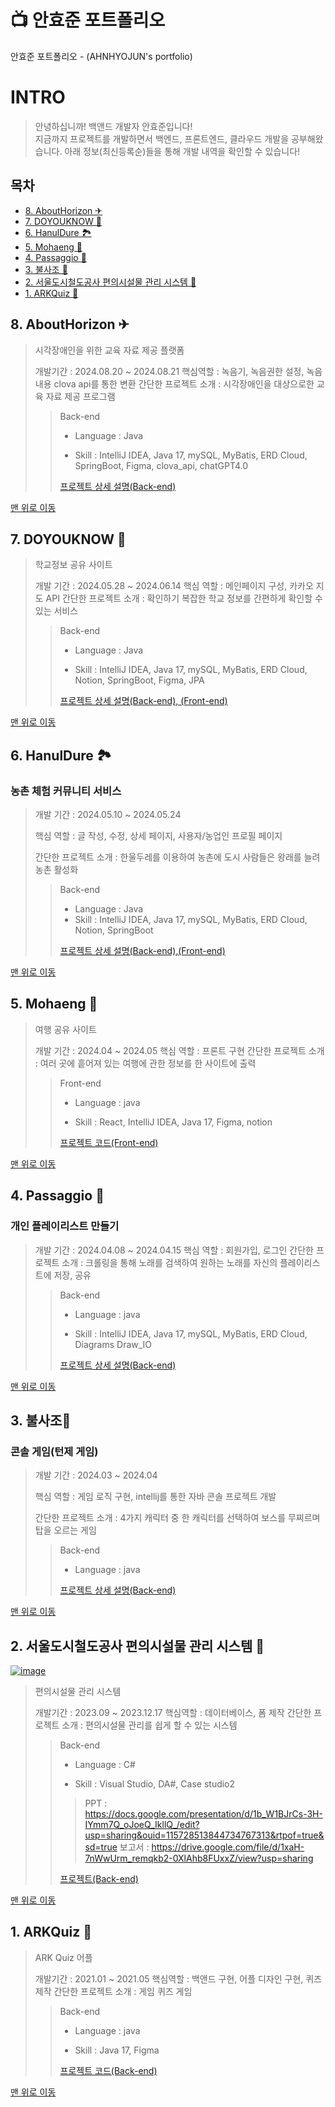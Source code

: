 # 📺 안효준 포트폴리오
안효준 포트폴리오 - (AHNHYOJUN's portfolio)

# INTRO
> 안녕하십니까! 백앤드 개발자 안효준입니다! <br>
> 지금까지 프로젝트를 개발하면서 백엔드, 프론트엔드, 클라우드 개발을 공부해왔습니다.
> 아래 정보(최신등록순)들을 통해 개발 내역을 확인할 수 있습니다!

## 목차 <a id="toc"></a>
- [8. AboutHorizon ✈](#abouthorizon)
- [7. DOYOUKNOW 🛴](#doyouknow)
- [6. HanulDure 🏞](#hanuldure)
- [5. Mohaeng 🛫](#mohaeng)
- [4. Passaggio 🎼](#passaggio)
- [3. 불사조 🧨](#bul-sajo)
- [2. 서울도시철도공사 편의시설물 관리 시스템 🚄](#seoul-metro-facility)
- [1. ARKQuiz 🎃](#arkquiz)

## 8. AboutHorizon ✈ <a id="abouthorizon"></a>
> 시각장애인을 위한 교육 자료 제공 플랫폼
>
> 개발기간 : 2024.08.20 ~ 2024.08.21
> 핵심역할 : 녹음기, 녹음권한 설정, 녹음내용 clova api를 통한 변환
> 간단한 프로젝트 소개 : 시각장애인을 대상으로한 교육 자료 제공 프로그램
>> Back-end
>> 
>> - Language : Java
>> 
>> - Skill : IntelliJ IDEA, Java 17, mySQL, MyBatis, ERD Cloud, SpringBoot, Figma, clova_api, chatGPT4.0
>> 
>> [프로젝트 상세 설명(Back-end)](https://github.com/36Clover/CloverChallenge/blob/main/README.md)

[맨 위로 이동](#toc)

## 7. DOYOUKNOW 🛴 <a id="doyouknow"></a>
> 학교정보 공유 사이트
>
> 개발 기간 : 2024.05.28 ~ 2024.06.14
> 핵심 역할 : 메인페이지 구성, 카카오 지도 API
> 간단한 프로젝트 소개 : 확인하기 복잡한 학교 정보를 간편하게 확인할 수 있는 서비스
>> Back-end
>> 
>> - Language : Java
>> 
>> - Skill : IntelliJ IDEA, Java 17, mySQL, MyBatis, ERD Cloud, Notion, SpringBoot, Figma, JPA
>>
>> [프로젝트 상세 설명(Back-end), (Front-end)](https://github.com/hyojunahn111/DOYOUKNOW/blob/main/README.md)

[맨 위로 이동](#toc)

## 6. HanulDure 🏞 <a id="hanuldure"></a>
### 농촌 체험 커뮤니티 서비스
>
> 개발 기간 : 2024.05.10 ~ 2024.05.24
>
> 핵심 역할 : 글 작성, 수정, 상세 페이지, 사용자/농업인 프로필 페이지
>
> 간단한 프로젝트 소개 : 한울두레를 이용하여 농촌에 도시 사람들은 왕래를 늘려 농촌 활성화
>> Back-end
>> 
>> - Language : Java
>> - Skill : IntelliJ IDEA, Java 17, mySQL, MyBatis, ERD Cloud, Notion, SpringBoot
>>
>> [프로젝트 상세 설명(Back-end),(Front-end)](https://github.com/hyojunahn111/HanulDure/blob/main/README.md)

[맨 위로 이동](#toc)

## 5. Mohaeng 🛫 <a id="mohaeng"></a>
> 여행 공유 사이트
>
> 개발 기간 : 2024.04 ~ 2024.05
> 핵심 역할 : 프론트 구현
> 간단한 프로젝트 소개 : 여러 곳에 흩어져 있는 여행에 관한 정보를 한 사이트에 출력
>> Front-end
>> 
>> - Language : java
>> 
>> - Skill : React, IntelliJ IDEA, Java 17, Figma, notion
>>
>> [프로젝트 코드(Front-end)](https://github.com/hyojunahn111/Mohaeng)

[맨 위로 이동](#toc)

## 4. Passaggio 🎼 <a id="passaggio"></a>
### 개인 플레이리스트 만들기
>
> 개발 기간 : 2024.04.08 ~ 2024.04.15
> 핵심 역할 : 회원가입, 로그인
> 간단한 프로젝트 소개 : 크롤링을 통해 노래를 검색하여 원하는 노래를 자신의 플레이리스트에 저장, 공유
>> Back-end
>> - Language : java
>> 
>> - Skill : IntelliJ IDEA, Java 17, mySQL, MyBatis, ERD Cloud, Diagrams Draw_IO
>> 
>> [프로젝트 상세 설명(Back-end)](https://github.com/hyojunahn111/passaggio_venture/blob/main/README.md)

[맨 위로 이동](#toc)

## 3. 불사조🧨 <a id="bul-sajo"></a>
### 콘솔 게임(턴제 게임)
>
> 개발 기간 : 2024.03 ~ 2024.04
> 
> 핵심 역할 : 게임 로직 구현, intellij를 통한 자바 콘솔 프로젝트 개발
> 
> 간단한 프로젝트 소개 : 4가지 캐릭터 중 한 캐릭터를 선택하여 보스를 무찌르며 탑을 오르는 게임
> 
>> Back-end
>> - Language : java
>> 
>> [프로젝트 상세 설명(Back-end)](https://github.com/2024-venture-game/start/blob/master/README.md)

[맨 위로 이동](#toc)

## 2. 서울도시철도공사 편의시설물 관리 시스템 🚄 <a id="seoul-metro-facility"></a>
[![image](https://github.com/user-attachments/assets/c2bef9d6-c0d0-4346-bc26-627e06a9e933)](https://docs.google.com/presentation/d/1b_W1BJrCs-3H-IYmm7Q_oJoeQ_IkllQ_/edit?usp=sharing&ouid=115728513844734767313&rtpof=true&sd=true)
>
> 편의시설물 관리 시스템
>
> 개발기간 : 2023.09 ~ 2023.12.17
> 핵심역할 : 데이터베이스, 폼 제작
> 간단한 프로젝트 소개 : 편의시설물 관리를 쉽게 할 수 있는 시스템
>> Back-end
>>
>> - Language : C#
>>
>> - Skill : Visual Studio, DA#, Case studio2
>>
>> > PPT : https://docs.google.com/presentation/d/1b_W1BJrCs-3H-IYmm7Q_oJoeQ_IkllQ_/edit?usp=sharing&ouid=115728513844734767313&rtpof=true&sd=true
>> > 보고서 : https://drive.google.com/file/d/1xaH-7nWwUrm_remqkb2-0XlAhb8FUxxZ/view?usp=sharing
>> 
>> [프로젝트(Back-end)](https://drive.google.com/file/d/1xOvpUb3Sa8YoZU_ZFwkya6BLFQXgqtT_/view?usp=sharing)

[맨 위로 이동](#toc)

## 1. ARKQuiz 🎃 <a id="arkquiz"></a>
> ARK Quiz 어플
>
> 개발기간 : 2021.01 ~ 2021.05
> 핵심역할 : 백앤드 구현, 어플 디자인 구현, 퀴즈 제작
> 간단한 프로젝트 소개 : 게임 퀴즈 게임
>> Back-end
>>
>> - Language : java
>>
>> - Skill : Java 17, Figma
>>
>> [프로젝트 코드(Back-end)](https://github.com/hyojunahn111/ARKQuiz)

[맨 위로 이동](#toc)
